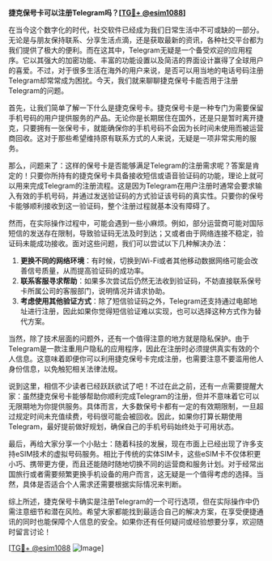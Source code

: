 **捷克保号卡可以注册Telegram吗？[[TG💪+ @esim1088](https://t.me/s/esim1088)]**

在当今这个数字化的时代，社交软件已经成为我们日常生活中不可或缺的一部分。无论是与朋友保持联系、分享生活点滴，还是获取最新的资讯，各种社交平台都为我们提供了极大的便利。而在这其中，Telegram无疑是一个备受欢迎的应用程序。它以其强大的加密功能、丰富的功能设置以及简洁的界面设计赢得了全球用户的喜爱。不过，对于很多生活在海外的用户来说，是否可以用当地的电话号码注册Telegram却常常成为困扰。今天，我们就来聊聊捷克保号卡能否用于注册Telegram的问题。

首先，让我们简单了解一下什么是捷克保号卡。捷克保号卡是一种专门为需要保留手机号码的用户提供服务的产品。无论你是长期居住在国外，还是只是暂时离开捷克，只要拥有一张保号卡，就能确保你的手机号码不会因为长时间未使用而被运营商回收。这对于那些希望维持原有联系方式的人来说，无疑是一项非常实用的服务。

那么，问题来了：这样的保号卡是否能够满足Telegram的注册需求呢？答案是肯定的！只要你所持有的捷克保号卡具备接收短信或语音验证码的功能，理论上就可以用来完成Telegram的注册流程。这是因为Telegram在用户注册时通常会要求输入有效的手机号码，并通过发送验证码的方式验证该号码的真实性。只要你的保号卡能够顺利接收到这一验证码，整个注册过程就基本没有障碍了。

然而，在实际操作过程中，可能会遇到一些小麻烦。例如，部分运营商可能对国际短信的发送存在限制，导致验证码无法及时到达；又或者由于网络连接不稳定，验证码未能成功接收。面对这些问题，我们可以尝试以下几种解决办法：

1. **更换不同的网络环境**：有时候，切换到Wi-Fi或者其他移动数据网络可能会改善信号质量，从而提高验证码的成功率。
2. **联系客服寻求帮助**：如果多次尝试后仍然无法收到验证码，不妨直接联系保号卡所属公司的客服部门，说明情况并请求协助。
3. **考虑使用其他验证方式**：除了短信验证码之外，Telegram还支持通过电邮地址进行注册，因此如果你觉得短信验证难以实现，也可以选择这种方式作为替代方案。

当然，除了技术层面的问题外，还有一个值得注意的地方就是隐私保护。由于Telegram是一款注重用户隐私的应用程序，因此在注册时必须提供真实有效的个人信息。这意味着即便你可以利用捷克保号卡完成注册，也需要注意不要滥用他人身份信息，以免触犯相关法律法规。

说到这里，相信不少读者已经跃跃欲试了吧！不过在此之前，还有一点需要提醒大家：虽然捷克保号卡能够帮助你顺利完成Telegram的注册，但并不意味着它可以无限期地为你提供服务。具体而言，大多数保号卡都有一定的有效期限制，一旦超过规定时间未充值续费，号码很可能会被回收。因此，如果你打算长期使用Telegram，最好提前做好规划，确保自己的手机号码始终处于可用状态。

最后，再给大家分享一个小贴士：随着科技的发展，现在市面上已经出现了许多支持eSIM技术的虚拟号码服务。相比于传统的实体SIM卡，这些eSIM卡不仅体积更小巧、携带更方便，而且还能随时随地切换不同的运营商和服务计划。对于经常出国旅行或者需要频繁更换手机设备的用户而言，这无疑是一个值得考虑的选择。当然，具体是否适合个人需求还需要根据实际情况来判断。

综上所述，捷克保号卡确实是注册Telegram的一个可行选项，但在实际操作中仍需注意细节和潜在风险。希望大家都能找到最适合自己的解决方案，在享受便捷通讯的同时也能保障个人信息的安全。如果你还有任何疑问或经验想要分享，欢迎随时留言讨论！

[[TG💪+ @esim1088](https://t.me/s/esim1088) ![Image](https://i.postimg.cc/4NQfJmqS/Snipaste-2025-05-13-00-14-12.png)]